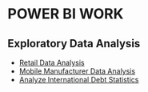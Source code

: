 
# POWER BI WORK
## Exploratory Data Analysis
- [Retail Data Analysis](/SQL/Retail%20Data%20Analysis)
- [Mobile Manufacturer Data Analysis](/SQL/Mobile%20Manufacturer%20Data%20Analysis)
- [Analyze International Debt Statistics](/SQL/Analyze%20International%20Debt%20Statistics/notebook.ipynb)

